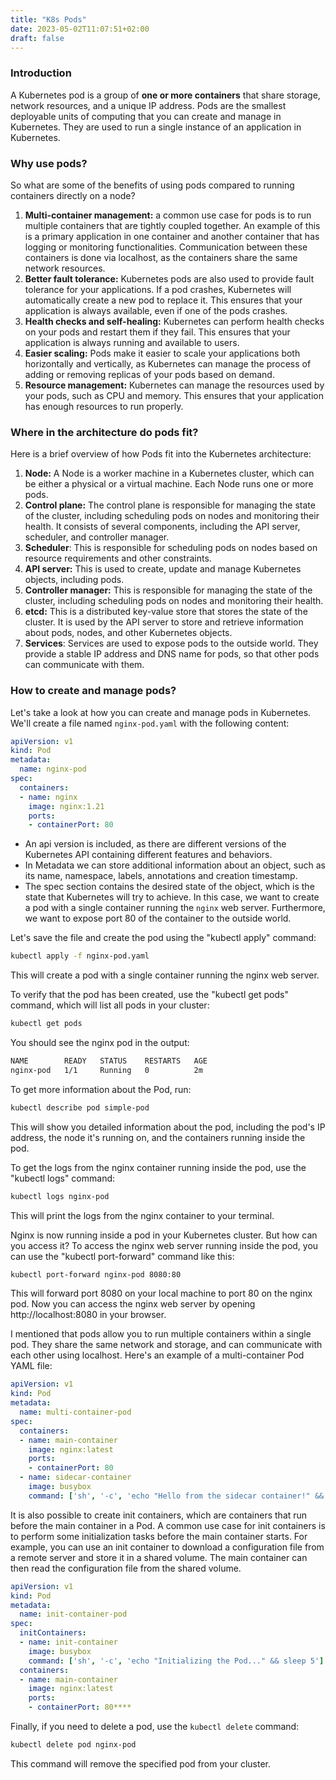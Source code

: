```yaml
---
title: "K8s Pods"
date: 2023-05-02T11:07:51+02:00
draft: false
---
```


### Introduction
A Kubernetes pod is a group of **one or more containers** that share storage, network resources, and a unique IP address. Pods are the smallest deployable units of computing that you can create and manage in Kubernetes. They are used to run a single instance of an application in Kubernetes. 

### Why use pods?
So what are some of the benefits of using pods compared to running containers directly on a node?

1. **Multi-container management:** a common use case for pods is to run multiple containers that are tightly coupled together. An example of this is a primary application in one container and another container that has logging or monitoring functionalities. Communication between these containers is done via localhost, as the containers share the same network resources.
2. **Better fault tolerance:** Kubernetes pods are also used to provide fault tolerance for your applications. If a pod crashes, Kubernetes will automatically create a new pod to replace it. This ensures that your application is always available, even if one of the pods crashes.
3. **Health checks and self-healing:** Kubernetes can perform health checks on your pods and restart them if they fail. This ensures that your application is always running and available to users.
4. **Easier scaling:** Pods make it easier to scale your applications both horizontally and vertically, as Kubernetes can manage the process of adding or removing replicas of your pods based on demand. 
5. **Resource management:** Kubernetes can manage the resources used by your pods, such as CPU and memory. This ensures that your application has enough resources to run properly.

### Where in the architecture do pods fit?
Here is a brief overview of how Pods fit into the Kubernetes architecture:
1. **Node:** A Node is a worker machine in a Kubernetes cluster, which can be either a physical or a virtual machine. Each Node runs one or more pods. 
2. **Control plane:** The control plane is responsible for managing the state of the cluster, including scheduling pods on nodes and monitoring their health. It consists of several components, including the API server, scheduler, and controller manager.
3. **Scheduler**: This is responsible for scheduling pods on nodes based on resource requirements and other constraints.
4. **API server:** This is used to create, update and manage Kubernetes objects, including pods. 
5. **Controller manager:** This is responsible for managing the state of the cluster, including scheduling pods on nodes and monitoring their health.
6. **etcd:** This is a distributed key-value store that stores the state of the cluster. It is used by the API server to store and retrieve information about pods, nodes, and other Kubernetes objects.
7. **Services**: Services are used to expose pods to the outside world. They provide a stable IP address and DNS name for pods, so that other pods can communicate with them.

### How to create and manage pods?
Let's take a look at how you can create and manage pods in Kubernetes. We'll create a file named `nginx-pod.yaml` with the following content:

```yaml
apiVersion: v1
kind: Pod
metadata:
  name: nginx-pod
spec:
  containers:
  - name: nginx
    image: nginx:1.21
    ports:
    - containerPort: 80
```

- An api version is included, as there are different versions of the Kubernetes API containing different features and behaviors.
- In Metadata we can store additional information about an object, such as its name, namespace, labels, annotations and creation timestamp.  
- The spec section contains the desired state of the object, which is the state that Kubernetes will try to achieve. In this case, we want to create a pod with a single container running the `nginx` web server. Furthermore, we want to expose port 80 of the container to the outside world.

Let's save the file and create the pod using the "kubectl apply" command:

```bash
kubectl apply -f nginx-pod.yaml
```

This will create a pod with a single container running the nginx web server.

To verify that the pod has been created, use the "kubectl get pods" command, which will list all pods in your cluster:

```bash
kubectl get pods
```
You should see the nginx pod in the output:

```bash
NAME        READY   STATUS    RESTARTS   AGE
nginx-pod   1/1     Running   0          2m
```

To get more information about the Pod, run:

```bash
kubectl describe pod simple-pod
```

This will show you detailed information about the pod, including the pod's IP address, the node it's running on, and the containers running inside the pod.

To get the logs from the nginx container running inside the pod, use the "kubectl logs" command:

```bash
kubectl logs nginx-pod
```

This will print the logs from the nginx container to your terminal.

Nginx is now running inside a pod in your Kubernetes cluster. But how can you access it? To access the nginx web server running inside the pod, you can use the "kubectl port-forward" command like this:

```bash
kubectl port-forward nginx-pod 8080:80
```

This will forward port 8080 on your local machine to port 80 on the nginx pod. Now you can access the nginx web server by opening http://localhost:8080 in your browser.

I mentioned that pods allow you to run multiple containers within a single pod. They share the same network and storage, and can communicate with each other using localhost. Here's an example of a multi-container Pod YAML file:

```yaml
apiVersion: v1
kind: Pod
metadata:
  name: multi-container-pod
spec:
  containers:
  - name: main-container
    image: nginx:latest
    ports:
    - containerPort: 80
  - name: sidecar-container
    image: busybox
    command: ['sh', '-c', 'echo "Hello from the sidecar container!" && sleep 3600']
```

It is also possible to create init containers, which are containers that run before the main container in a Pod. A common use case for init containers is to perform some initialization tasks before the main container starts. For example, you can use an init container to download a configuration file from a remote server and store it in a shared volume. The main container can then read the configuration file from the shared volume. 

```yaml
apiVersion: v1
kind: Pod
metadata:
  name: init-container-pod
spec:
  initContainers:
  - name: init-container
    image: busybox
    command: ['sh', '-c', 'echo "Initializing the Pod..." && sleep 5']
  containers:
  - name: main-container
    image: nginx:latest
    ports:
    - containerPort: 80****
```

Finally, if you need to delete a pod, use the `kubectl delete` command:
    
```bash
kubectl delete pod nginx-pod
```

This command will remove the specified pod from your cluster.


